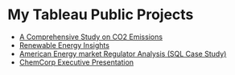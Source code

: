 # My Tableau Public Projects

- [A Comprehensive Study on CO2 Emissions](https://public.tableau.com/app/profile/amy.leaver/viz/AComprehensiveStudyonCO2EmissionsAnalyzingInfluentialAutomotiveFeatures/TechnicalPresentation)
- [Renewable Energy Insights](https://public.tableau.com/app/profile/amy.leaver/viz/Draft3_16977340246330/Story1)
- [American Energy market Regulator Analysis (SQL Case Study)](https://public.tableau.com/app/profile/amy.leaver/viz/SQLCaseStudy_16982618956930/Story1)
- [ChemCorp Executive Presentation](https://public.tableau.com/app/profile/amy.leaver/viz/ChemCorpExecutivePresentation_16968795336170/ChemCorpExecutivePresentation)
